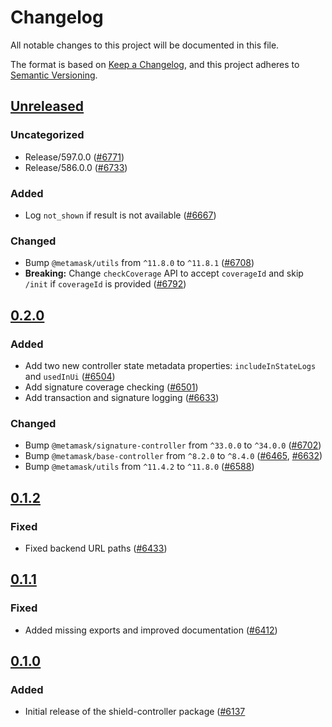 # Changelog

All notable changes to this project will be documented in this file.

The format is based on [Keep a Changelog](https://keepachangelog.com/en/1.0.0/),
and this project adheres to [Semantic Versioning](https://semver.org/spec/v2.0.0.html).

## [Unreleased]

### Uncategorized

- Release/597.0.0 ([#6771](https://github.com/MetaMask/core/pull/6771))
- Release/586.0.0 ([#6733](https://github.com/MetaMask/core/pull/6733))

### Added

- Log `not_shown` if result is not available ([#6667](https://github.com/MetaMask/core/pull/6667))

### Changed

- Bump `@metamask/utils` from `^11.8.0` to `^11.8.1` ([#6708](https://github.com/MetaMask/core/pull/6708))
- **Breaking:** Change `checkCoverage` API to accept `coverageId` and skip `/init` if `coverageId` is provided ([#6792](https://github.com/MetaMask/core/pull/6792))

## [0.2.0]

### Added

- Add two new controller state metadata properties: `includeInStateLogs` and `usedInUi` ([#6504](https://github.com/MetaMask/core/pull/6504))
- Add signature coverage checking ([#6501](https://github.com/MetaMask/core/pull/6501))
- Add transaction and signature logging ([#6633](https://github.com/MetaMask/core/pull/6633))

### Changed

- Bump `@metamask/signature-controller` from `^33.0.0` to `^34.0.0` ([#6702](https://github.com/MetaMask/core/pull/6702))
- Bump `@metamask/base-controller` from `^8.2.0` to `^8.4.0` ([#6465](https://github.com/MetaMask/core/pull/6465), [#6632](https://github.com/MetaMask/core/pull/6632))
- Bump `@metamask/utils` from `^11.4.2` to `^11.8.0` ([#6588](https://github.com/MetaMask/core/pull/6588))

## [0.1.2]

### Fixed

- Fixed backend URL paths ([#6433](https://github.com/MetaMask/core/pull/6433))

## [0.1.1]

### Fixed

- Added missing exports and improved documentation ([#6412](https://github.com/MetaMask/core/pull/6412))

## [0.1.0]

### Added

- Initial release of the shield-controller package ([#6137](https://github.com/MetaMask/core/pull/6137)

[Unreleased]: https://github.com/MetaMask/core/compare/@metamask/shield-controller@0.2.0...HEAD
[0.2.0]: https://github.com/MetaMask/core/compare/@metamask/shield-controller@0.1.2...@metamask/shield-controller@0.2.0
[0.1.2]: https://github.com/MetaMask/core/compare/@metamask/shield-controller@0.1.1...@metamask/shield-controller@0.1.2
[0.1.1]: https://github.com/MetaMask/core/compare/@metamask/shield-controller@0.1.0...@metamask/shield-controller@0.1.1
[0.1.0]: https://github.com/MetaMask/core/releases/tag/@metamask/shield-controller@0.1.0
